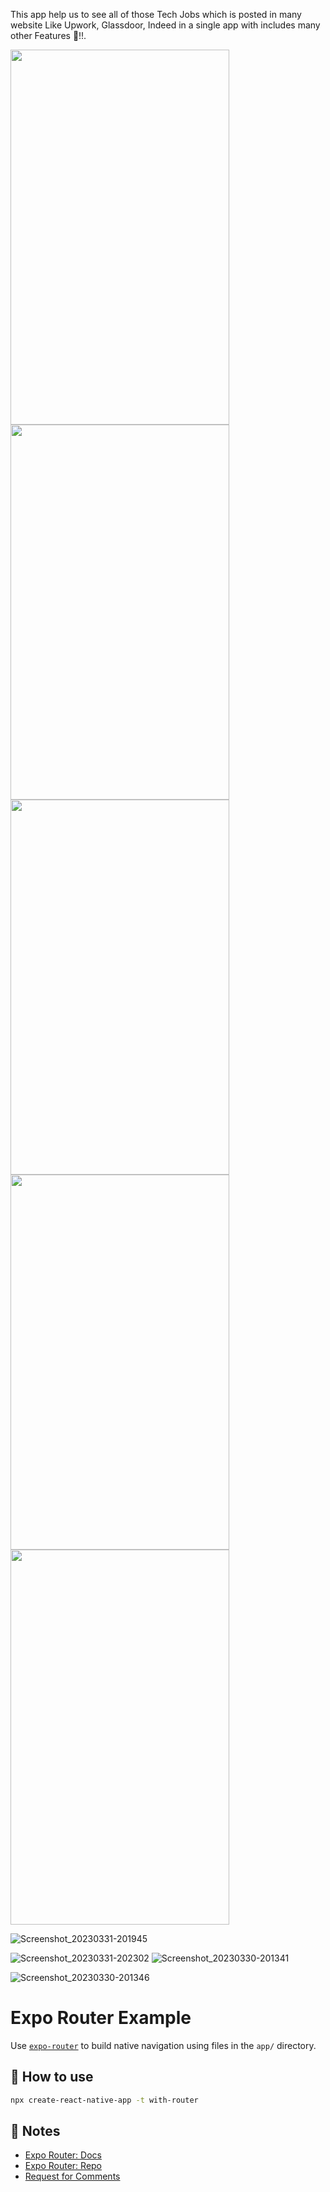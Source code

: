 This app help us to see all of those Tech Jobs which is posted in many website Like Upwork, Glassdoor, Indeed in a single app with includes many other Features 🚀!!.

<img src="https://user-images.githubusercontent.com/109628645/229204245-8554e3f4-7f8f-431c-8ee9-ac00ce1e55b3.png" width="350" height="600" />

<img src="https://user-images.githubusercontent.com/109628645/229204782-10acb908-897d-4727-957c-82faf92e06c0.png" width="350" height="600" />

<img src="https://user-images.githubusercontent.com/109628645/229204782-10acb908-897d-4727-957c-82faf92e06c0.png" width="350" height="600"/>

<img src="https://user-images.githubusercontent.com/109628645/229204782-10acb908-897d-4727-957c-82faf92e06c0.png"  width="350" height="600" />

<img src="https://user-images.githubusercontent.com/109628645/229204782-10acb908-897d-4727-957c-82faf92e06c0.png"  width="350" height="600" />
 
![Screenshot_20230331-201945](https://user-images.githubusercontent.com/109628645/229204782-10acb908-897d-4727-957c-82faf92e06c0.png)

![Screenshot_20230331-202302](https://user-images.githubusercontent.com/109628645/229204809-b1b4a3a5-4cc1-4f99-8eef-eab153e11b2f.png)
![Screenshot_20230330-201341](https://user-images.githubusercontent.com/109628645/229204913-05a158fa-2678-48bd-a67a-0429aab74679.png)

![Screenshot_20230330-201346](https://user-images.githubusercontent.com/109628645/229205017-ae7355cb-dff9-4250-b3f1-b76874626975.png)

# Expo Router Example

Use [`expo-router`](https://expo.github.io/router) to build native navigation using files in the `app/` directory.

## 🚀 How to use

```sh
npx create-react-native-app -t with-router
```

## 📝 Notes

- [Expo Router: Docs](https://expo.github.io/router)
- [Expo Router: Repo](https://github.com/expo/router)
- [Request for Comments](https://github.com/expo/router/discussions/1)
